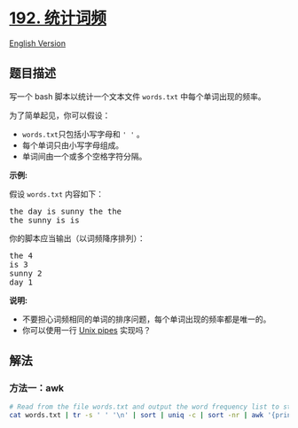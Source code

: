 # [192. 统计词频](https://leetcode.cn/problems/word-frequency)

[English Version](/solution/0100-0199/0192.Word%20Frequency/README_EN.md)

<!-- tags: -->

<!-- difficulty:中等 -->

## 题目描述

<!-- 这里写题目描述 -->

<p>写一个 bash 脚本以统计一个文本文件&nbsp;<code>words.txt</code>&nbsp;中每个单词出现的<span data-keyword="frequency-textfile">频率</span>。</p>

<p>为了简单起见，你可以假设：</p>

<ul>
	<li><code>words.txt</code>只包括小写字母和&nbsp;<code>' '</code>&nbsp;。</li>
	<li>每个单词只由小写字母组成。</li>
	<li>单词间由一个或多个空格字符分隔。</li>
</ul>

<p><strong>示例:</strong></p>

<p>假设 <code>words.txt</code> 内容如下：</p>

<pre>
the day is sunny the the
the sunny is is
</pre>

<p>你的脚本应当输出（以词频降序排列）：</p>

<pre>
the 4
is 3
sunny 2
day 1
</pre>

<p><strong>说明:</strong></p>

<ul>
	<li>不要担心词频相同的单词的排序问题，每个单词出现的频率都是唯一的。</li>
	<li>你可以使用一行&nbsp;<a href="http://tldp.org/HOWTO/Bash-Prog-Intro-HOWTO-4.html">Unix pipes</a>&nbsp;实现吗？</li>
</ul>

## 解法

### 方法一：awk

<!-- tabs:start -->

```bash
# Read from the file words.txt and output the word frequency list to stdout.
cat words.txt | tr -s ' ' '\n' | sort | uniq -c | sort -nr | awk '{print $2, $1}'
```

<!-- tabs:end -->

<!-- end -->
